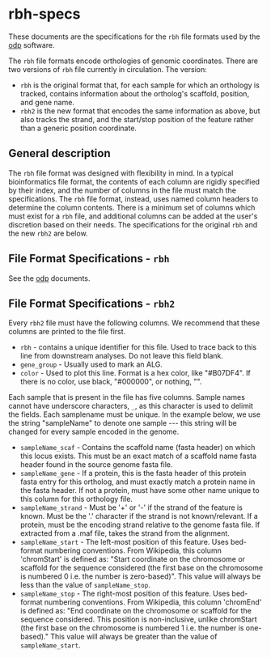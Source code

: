# rbh-specs
These documents are the specifications for the `rbh` file formats used by the [odp](https://github.com/conchoecia/odp) software.

The `rbh` file formats encode orthologies of genomic coordinates. There are two versions of `rbh` file currently in circulation.
The version:
  - `rbh` is the original format that, for each sample for which an orthology is tracked, contains information about the ortholog's scaffold, position, and gene name.
  - `rbh2` is the new format that encodes the same information as above, but also tracks the strand, and the start/stop position of the feature rather than a generic position coordinate.

## General description

The `rbh` file format was designed with flexibility in mind. In a typical bioinformatics file format, the contents of each column are rigidly specified by their index, and the number of columns in the file must match the specifications. The `rbh` file format, instead, uses named column headers to determine the column contents. There is a minimum set of columns which must exist for a `rbh` file, and additional columns can be added at the user's discretion based on their needs. The specifications for the original `rbh` and the new `rbh2` are below.

## File Format Specifications - `rbh`

See the [odp](https://github.com/conchoecia/odp) documents.

## File Format Specifications - `rbh2`

Every `rbh2` file must have the following columns. We recommend that these columns are printed to the file first.

- `rbh` - contains a unique identifier for this file. Used to trace back to this line from downstream analyses. Do not leave this field blank.
- `gene_group` - Usually used to mark an ALG.
- `color` - Used to plot this line. Format is a hex color, like "#B07DF4". If there is no color, use black, "#000000", or nothing, "".

Each sample that is present in the file has five columns. Sample names cannot have underscore characters, `_`, as this character is used to delimit the fields. Each samplename must be unique. In the example below, we use the string "sampleName" to denote one sample --- this string will be changed for every sample encoded in the genome.
- `sampleName_scaf` - Contains the scaffold name (fasta header) on which this locus exists. This must be an exact match of a scaffold name fasta header found in the source genome fasta file.
- `sampleName_gene` - If a protein, this is the fasta header of this protein fasta entry for this ortholog, and must exactly match a protein name in the fasta header. If not a protein, must have some other name unique to this column for this orthology file.
- `sampleName_strand` - Must be '+' or '-' if the strand of the feature is known. Must be the '.' character if the strand is not known/relevant. If a protein, must be the encoding strand relative to the genome fasta file. If extracted from a .maf file, takes the strand from the alignment.
- `sampleName_start` - The left-most position of this feature. Uses bed-format numbering conventions. From Wikipedia, this column 'chromStart' is defined as: "Start coordinate on the chromosome or scaffold for the sequence considered (the first base on the chromosome is numbered 0 i.e. the number is zero-based)". This value will always be less than the value of `sampleName_stop`.
- `sampleName_stop` - The right-most position of this feature. Uses bed-format numbering conventions. From Wikipedia, this column 'chromEnd' is defined as: "End coordinate on the chromosome or scaffold for the sequence considered. This position is non-inclusive, unlike chromStart (the first base on the chromosome is numbered 1 i.e. the number is one-based)." This value will always be greater than the value of `sampleName_start`.
